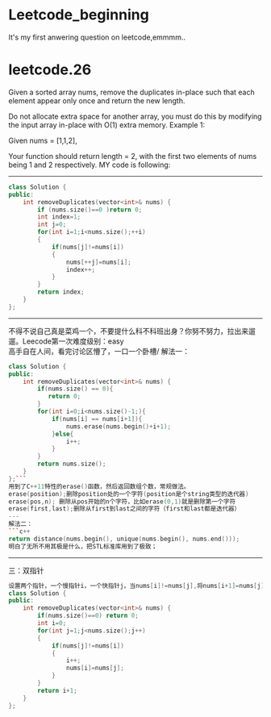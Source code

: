 # Leetcode_beginning
It's my first anwering question on leetcode,emmmm..

# leetcode.26
Given a sorted array nums, remove the duplicates in-place such that each element appear only once and return the new length.

Do not allocate extra space for another array, you must do this by modifying the input array in-place with O(1) extra memory.
Example 1:

Given nums = [1,1,2],

Your function should return length = 2, with the first two elements of nums being 1 and 2 respectively.
MY code  is following:

---
```c++
class Solution {
public:
    int removeDuplicates(vector<int>& nums) {
        if (nums.size()==0 )return 0;
        int index=1;
        int j=0;
        for(int i=1;i<nums.size();++i)
        {
            if(nums[j]!=nums[i])
            {
                nums[++j]=nums[i];
                index++;
            }
        }
        return index;
    }
};
```
---
不得不说自己真是菜鸡一个，不要提什么科不科班出身？你努不努力，拉出来遛遛。Leecode第一次难度级别：easy     
高手自在人间，看完讨论区懵了，一口一个卧槽/
解法一：
```c++
class Solution {
public:
    int removeDuplicates(vector<int>& nums) {
        if(nums.size() == 0){
           return 0; 
        }
        for(int i=0;i<nums.size()-1;){
            if(nums[i] == nums[i+1]){
                nums.erase(nums.begin()+i+1);
            }else{
                i++;
            }
        }
        return nums.size();
    }
};```
用到了C++11特性的erase()函数，然后返回数组个数，常规做法。
erase(position);删除position处的一个字符(position是个string类型的迭代器)    
erase(pos,n); 删除从pos开始的n个字符，比如erase(0,1)就是删除第一个字符     
erase(first,last);删除从first到last之间的字符（first和last都是迭代器）   
---
解法二：
```c++
return distance(nums.begin(), unique(nums.begin(), nums.end()));
明白了无所不用其极是什么，把STL标准库用到了极致；
```

---

三：双指针
```c++
设置两个指针，一个慢指针i，一个快指针j，当nums[i]!=nums[j],将nums[i+1]=nums[j]。
class Solution {
public:
    int removeDuplicates(vector<int>& nums) {
        if(nums.size()==0) return 0;
        int i=0;
        for(int j=1;j<nums.size();j++)
        {
            if(nums[j]!=nums[i])
            {
                i++;
                nums[i]=nums[j];
            }
        }
        return i+1;
    }
};
```
    
